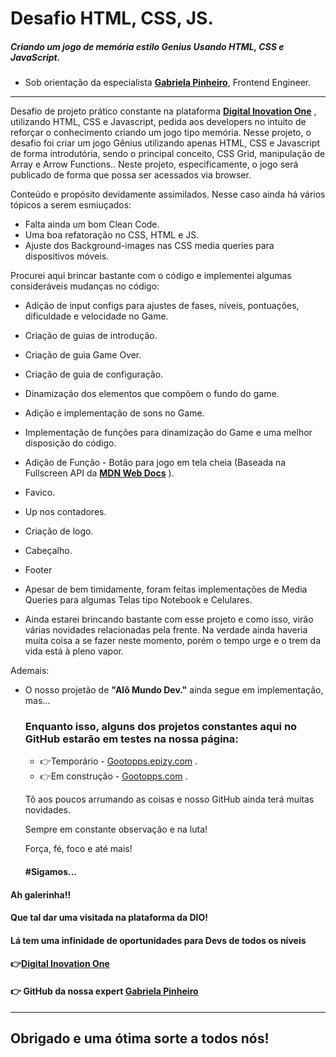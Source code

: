# Desafio HTML, CSS, JS.

##### Criando um jogo de memória estilo Genius Usando HTML, CSS e JavaScript.

- Sob orientação da especialista  [**Gabriela Pinheiro**](https://www.linkedin.com/in/gabrielapinheiro129/), Frontend Engineer.

------

Desafio de projeto prático constante na plataforma [**Digital Inovation One**](https://web.dio.me/) , utilizando HTML, CSS e Javascript, pedida aos developers no intuito de reforçar o conhecimento criando um jogo tipo memória. 
Nesse projeto, o desafio foi criar um jogo Gênius utilizando apenas HTML, CSS e Javascript de forma introdutória, sendo o principal conceito, CSS Grid, manipulação de Array e Arrow Functions.. Neste projeto, especificamente, o jogo será publicado de forma que possa ser acessados via browser.

Conteúdo e propósito devidamente assimilados.
Nesse caso ainda há vários tópicos a serem esmiuçados:
- Falta ainda um bom Clean Code.
- Uma boa refatoração no CSS, HTML e JS.
- Ajuste dos Background-images nas CSS media queries para dispositivos móveis.

Procurei aqui brincar bastante com o código e implementei algumas consideráveis mudanças no código:
- Adição de input configs para ajustes de fases, níveis, pontuações, dificuldade e velocidade no Game.
- Criação de guias de introdução.
- Criação de guia Game Over.
- Criação de guia de configuração.
- Dinamização dos elementos que compõem o fundo do game.
- Adição e implementação de sons no Game. 
- Implementação de funções para dinamização do Game e uma melhor disposição do código.
- Adição de Função - Botão para jogo em tela cheia (Baseada na Fullscreen API da [**MDN Web Docs**](https://developer.mozilla.org/en-US/docs/Web/API/Fullscreen_API/Guide) ).
- Favico.
- Up nos contadores.
- Criação de logo.
- Cabeçalho.
- Footer

- Apesar de bem timidamente, foram feitas implementações de Media Queries para algumas Telas tipo Notebook e Celulares. 
- Ainda estarei brincando bastante com esse projeto e como isso, virão várias novidades relacionadas pela frente.
Na verdade ainda haveria muita coisa a se fazer neste momento, porém o tempo urge e o trem da vida está à pleno vapor.


Ademais:

- O nosso projetão de **"Alô Mundo Dev."** ainda segue em implementação,  mas... 

  ### Enquanto isso, alguns dos projetos constantes aqui no GitHub estarão em testes na nossa página:
  - 👉Temporário - [Gootopps.epizy.com](https://gootopps.epizy.com/) .
  - 👉Em construção - [Gootopps.com](https://gootopps.com/projects/games/super-memory/memory.html) .

  Tô aos poucos arrumando as coisas e nosso GitHub ainda terá muitas novidades.

  Sempre em constante observação e na luta! 

  Força, fé, foco e até mais!

  #### #Sigamos...

  

#### Ah galerinha!!

#### Que tal dar uma visitada na plataforma da DIO! 

#### Lá tem uma infinidade de oportunidades para Devs de todos os níveis

#### 👉[**Digital Inovation One**](https://web.dio.me/)

#### 👉 GitHub da nossa expert [**Gabriela Pinheiro**](http://www.github.com/SpruceGabriela)
------


## Obrigado e uma ótima sorte a todos nós! 
